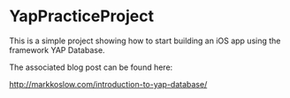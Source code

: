 # YapPracticeProject

This is a simple project showing how to start building an iOS app using the framework YAP Database. 

The associated blog post can be found here: 

http://markkoslow.com/introduction-to-yap-database/
